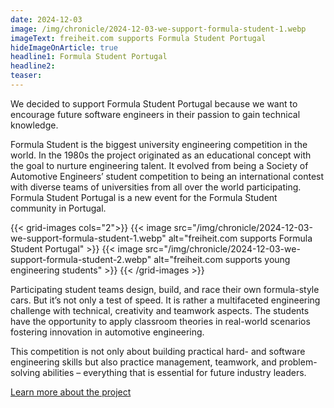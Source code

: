 ```yaml
---
date: 2024-12-03
image: /img/chronicle/2024-12-03-we-support-formula-student-1.webp
imageText: freiheit.com supports Formula Student Portugal
hideImageOnArticle: true
headline1: Formula Student Portugal
headline2:
teaser:
---
```


We decided to support Formula Student Portugal because we want to encourage future software engineers in their passion to gain technical knowledge.

Formula Student is the biggest university engineering competition in the world. In the 1980s the project originated as an educational concept with the goal to nurture engineering talent. It evolved from being a Society of Automotive Engineers’ student competition to being an international contest with diverse teams of universities from all over the world participating. Formula Student Portugal is a new event for the Formula Student community in Portugal.

{{< grid-images cols="2">}}
{{< image src="/img/chronicle/2024-12-03-we-support-formula-student-1.webp" alt="freiheit.com supports Formula Student Portugal" >}}
{{< image src="/img/chronicle/2024-12-03-we-support-formula-student-2.webp" alt="freiheit.com supports young engineering students" >}}
{{< /grid-images >}}

Participating student teams design, build, and race their own formula-style cars. But it’s not only a test of speed. It is rather a multifaceted engineering challenge with technical, creativity and teamwork aspects. The students have the opportunity to apply classroom theories in real-world scenarios fostering innovation in automotive engineering.

This competition is not only about building practical hard- and software engineering skills but also practice management, teamwork, and problem-solving abilities – everything that is essential for future industry leaders.

[Learn more about the project](https://www.formulastudent.pt/competition )
